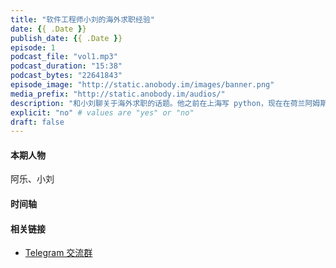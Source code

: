 ```yaml
---
title: "软件工程师小刘的海外求职经验"
date: {{ .Date }}
publish_date: {{ .Date }}
episode: 1
podcast_file: "vol1.mp3"
podcast_duration: "15:38"
podcast_bytes: "22641843"
episode_image: "http://static.anobody.im/images/banner.png"
media_prefix: "http://static.anobody.im/audios/"
description: "和小刘聊关于海外求职的话题。他之前在上海写 python，现在在荷兰阿姆斯特丹一家互联网公司做软件工程师。本期节目你将听到他肉翻的过程、面试经验，以及为什么选择荷兰、海外工作有什么体验。"
explicit: "no" # values are "yes" or "no"
draft: false
---
```


#### 本期人物 

阿乐、小刘

#### 时间轴

#### 相关链接

- [Telegram 交流群](!https://t.me/joinchat/HZYEyxY8fwgSKcvQIwvzXQ)